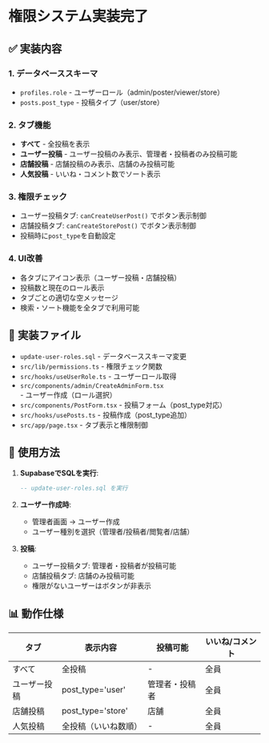 # 権限システム実装完了

## ✅ 実装内容

### 1. データベーススキーマ
- `profiles.role` - ユーザーロール（admin/poster/viewer/store）
- `posts.post_type` - 投稿タイプ（user/store）

### 2. タブ機能
- **すべて** - 全投稿を表示
- **ユーザー投稿** - ユーザー投稿のみ表示、管理者・投稿者のみ投稿可能
- **店舗投稿** - 店舗投稿のみ表示、店舗のみ投稿可能  
- **人気投稿** - いいね・コメント数でソート表示

### 3. 権限チェック
- ユーザー投稿タブ: `canCreateUserPost()` でボタン表示制御
- 店舗投稿タブ: `canCreateStorePost()` でボタン表示制御
- 投稿時に`post_type`を自動設定

### 4. UI改善
- 各タブにアイコン表示（ユーザー投稿・店舗投稿）
- 投稿数と現在のロール表示
- タブごとの適切な空メッセージ
- 検索・ソート機能を全タブで利用可能

## 📝 実装ファイル

- `update-user-roles.sql` - データベーススキーマ変更
- `src/lib/permissions.ts` - 権限チェック関数
- `src/hooks/useUserRole.ts` - ユーザーロール取得
- `src/components/admin/CreateAdminForm.tsx` - ユーザー作成（ロール選択）
- `src/components/PostForm.tsx` - 投稿フォーム（post_type対応）
- `src/hooks/usePosts.ts` - 投稿作成（post_type追加）
- `src/app/page.tsx` - タブ表示と権限制御

## 🚀 使用方法

1. **SupabaseでSQLを実行**:
   ```sql
   -- update-user-roles.sql を実行
   ```

2. **ユーザー作成時**:
   - 管理者画面 → ユーザー作成
   - ユーザー種別を選択（管理者/投稿者/閲覧者/店舗）

3. **投稿**:
   - ユーザー投稿タブ: 管理者・投稿者が投稿可能
   - 店舗投稿タブ: 店舗のみ投稿可能
   - 権限がないユーザーはボタンが非表示

## 📊 動作仕様

| タブ | 表示内容 | 投稿可能 | いいね/コメント |
|------|---------|---------|--------------|
| すべて | 全投稿 | - | 全員 |
| ユーザー投稿 | post_type='user' | 管理者・投稿者 | 全員 |
| 店舗投稿 | post_type='store' | 店舗 | 全員 |
| 人気投稿 | 全投稿（いいね数順） | - | 全員 |


